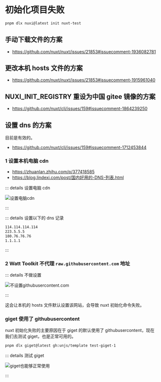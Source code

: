 # 初始化项目失败

```bash
pnpm dlx nuxi@latest init nuxt-test
```

## 手动下载文件的方案

- https://github.com/nuxt/nuxt/issues/21853#issuecomment-1936082781

## 更改本机 hosts 文件的方案

- https://github.com/nuxt/nuxt/issues/21853#issuecomment-1915961040

## NUXI_INIT_REGISTRY 重设为中国 gitee 镜像的方案

- https://github.com/nuxt/cli/issues/159#issuecomment-1864239250

## 设置 dns 的方案

目前是有效的。

- https://github.com/nuxt/cli/issues/159#issuecomment-1712453844

### 1 设置本机电脑 cdn

- https://zhuanlan.zhihu.com/p/377418585
- https://blog.lindexi.com/post/国内好用的-DNS-列表.html

::: details 设置电脑 cdn

![设置电脑cdn](https://cdn.jsdelivr.net/gh/ruan-cat/img-store/img/2024-08-28-23-12-15.png)

:::

::: details 设置以下的 dns 记录

```bash
114.114.114.114
223.5.5.5
180.76.76.76
1.1.1.1
```

:::

### 2 Watt Toolkit 不代理 `raw.githubusercontent.com` 地址

::: details 不做设置

![不设置githubusercontent.com](https://cdn.jsdelivr.net/gh/ruan-cat/img-store/img/2024-08-28-23-16-54.png)

:::

这会让本机的 hosts 文件默认设置该网站，会导致 nuxt 初始化命令失败。

### giget 使用了 githubusercontent

nuxt 初始化失败的主要原因在于 giget 的默认使用了 githubusercontent，现在我们去测试 giget，也是正常可用的。

```bash
pnpm dlx giget@latest gh:unjs/template test-giget-1
```

::: details 测试 giget

![giget也能够正常使用](https://cdn.jsdelivr.net/gh/ruan-cat/img-store/img/2024-08-28-23-20-13.png)

:::
